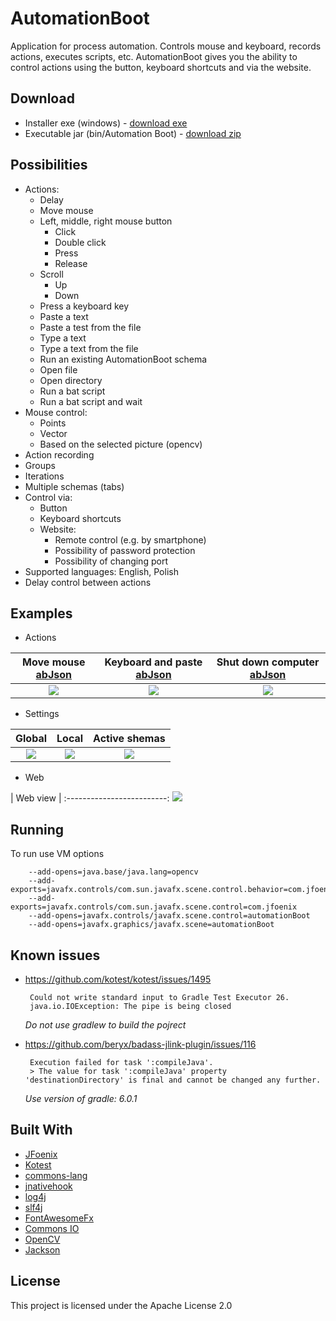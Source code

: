 # AutomationBoot
Application for process automation. Controls mouse and keyboard, records actions, executes scripts, etc. AutomationBoot gives you the ability to control actions using the button, keyboard shortcuts and via the website.

 
## Download
* Installer exe (windows) - [download exe](https://github.com/Patresss/AutmationBoot/raw/master/release/Automation%20Boot-1.0.0.exe)
* Executable jar (bin/Automation Boot) - [download zip](https://github.com/Patresss/AutmationBoot/raw/master/release/Automation%20Boot-1.0.0.zip)

## Possibilities

* Actions:
    * Delay
    * Move mouse
    * Left, middle, right mouse button
        * Click
        * Double click
        * Press
        * Release
    * Scroll
        * Up
        * Down
    * Press a keyboard key
    * Paste a text
    * Paste a test from the file
    * Type a text
    * Type a text from the file
    * Run an existing AutomationBoot schema
    * Open file
    * Open directory
    * Run a bat script
    * Run a bat script and wait
* Mouse control:
    * Points
    * Vector
    * Based on the selected picture (opencv)
* Action recording
* Groups
* Iterations
* Multiple schemas (tabs)
* Control via:
    * Button
    * Keyboard shortcuts
    * Website:
        * Remote control (e.g. by smartphone)
        * Possibility of password protection
        * Possibility of changing port
* Supported languages: English, Polish
* Delay control between actions



## Examples
* Actions

| Move mouse [abJson](https://github.com/Patresss/AutmationBoot/blob/master/Examples/Move%20mouse.ab) | Keyboard and paste [abJson](https://github.com/Patresss/AutmationBoot/blob/master/Examples/Kayboard%20and%20paste.ab) | Shut down computer [abJson](https://github.com/Patresss/AutmationBoot/blob/master/Examples/Shut%20down%20computer.ab) |
:-------------------------:|:-------------------------:|:-------------------------:
![](https://github.com/Patresss/AutmationBoot/blob/master/Examples/Move%20mouse.png) | ![](https://github.com/Patresss/AutmationBoot/blob/master/Examples/Kayboard%20and%20paste.png) | ![](https://github.com/Patresss/AutmationBoot/blob/master/Examples/Shut%20down%20computer.png)

* Settings

| Global | Local | Active shemas |
:-------------------------:|:-------------------------:|:-------------------------:
![](https://github.com/Patresss/AutmationBoot/blob/master/Examples/Global%20settings.png) | ![](https://github.com/Patresss/AutmationBoot/blob/master/Examples/Local%20settings.png) | ![](https://github.com/Patresss/AutmationBoot/blob/master/Examples/Active%20schemas.png)

* Web

| Web view |
:-------------------------:
![](https://github.com/Patresss/AutmationBoot/blob/master/Examples/Web.png) 


## Running
To run use VM options

        --add-opens=java.base/java.lang=opencv
        --add-exports=javafx.controls/com.sun.javafx.scene.control.behavior=com.jfoenix
        --add-exports=javafx.controls/com.sun.javafx.scene.control=com.jfoenix
        --add-opens=javafx.controls/javafx.scene.control=automationBoot
        --add-opens=javafx.graphics/javafx.scene=automationBoot
        
## Known issues
*  https://github.com/kotest/kotest/issues/1495
         
        Could not write standard input to Gradle Test Executor 26.
        java.io.IOException: The pipe is being closed
   *Do not use gradlew to build the pojrect*
   
*  https://github.com/beryx/badass-jlink-plugin/issues/116
         
        Execution failed for task ':compileJava'.
        > The value for task ':compileJava' property 'destinationDirectory' is final and cannot be changed any further.
   *Use version of gradle: 6.0.1*       

## Built With

* [JFoenix](https://github.com/jfoenixadmin/JFoenix)
* [Kotest](https://github.com/kotest/kotest)
* [commons-lang](https://github.com/apache/commons-lang)
* [jnativehook](https://github.com/kwhat/jnativehook)
* [log4j](https://logging.apache.org/log4j/2.x/)
* [slf4j](http://www.slf4j.org/)
* [FontAwesomeFx](https://www.jensd.de/wordpress/?tag=fontawesomefx)
* [Commons IO](http://commons.apache.org/proper/commons-io/)
* [OpenCV](https://github.com/openpnp/opencv)
* [Jackson](https://github.com/FasterXML/jackson-module-kotlin)


## License

This project is licensed under the Apache License 2.0 
